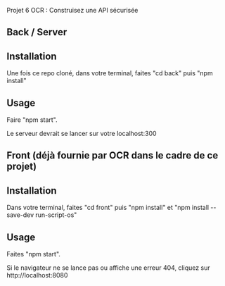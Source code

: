 Projet 6 OCR : Construisez une API sécurisée

## Back / Server ##

## Installation ##

Une fois ce repo cloné, dans votre terminal, faites "cd back" puis "npm install"

## Usage ##

Faire "npm start".

Le serveur devrait se lancer sur votre localhost:300

## Front (déjà fournie par OCR dans le cadre de ce projet) ##

## Installation ##

Dans votre terminal, faites "cd front" puis "npm install" et "npm install --save-dev run-script-os"

## Usage ##

Faites "npm start".

Si le navigateur ne se lance pas ou affiche une erreur 404, cliquez sur http://localhost:8080
